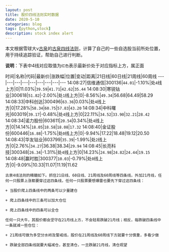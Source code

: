 ```yaml
---
layout: post
title: 股价四线法则实时数据
date: 2020-5-10
categories: blog
tags: [python,stock]
description: stock index alert
---
```



本文根据雪球大v[古泉](https://xueqiu.com/u/7148646888)的[古泉四线法则](https://xueqiu.com/7148646888/130498192)，计算了自己的一些自选股当前所处位置，用于持续追踪验证，帮助自己进行判断。

**说明**：下表中4线对应取值为`红色`表示最新价处于对应指标上方，属正面

时间|名称|代码|最新价|涨跌幅|位置|变动|距离|21日线|60日线|21周线|60周线
---|---|---|---|---|---|---|---|---
14:08:27|信维通信|300136|`44.01`|-1.10%|处`4`线上方|0|11.03%|`39.59`|`41.71`|`42.62`|`35.44`
14:08:30|寒锐钴业|300618|`51.82`|-2.00%|处`1`线上方|0|-8.56%|`49.34`|56.68|64.49|58.29
14:08:33|中科创达|300496|`63.36`|0.03%|处`4`线上方|0|17.28%|`58.34`|`60.75`|`57.83`|`43.20`
14:08:34|中科曙光|603019|`39.17`|-0.48%|处`4`线上方|0|22.11%|`34.52`|`33.90`|`32.21`|`28.42`
14:08:34|诺力股份|603611|`20.54`|0.34%|处`4`线上方|0|14.14%|`18.05`|`18.58`|`18.08`|`17.32`
14:08:40|金证股份|600446|`16.88`|-1.75%|处`0`线上方|0|-9.94%|17.22|18.48|19.12|20.50
14:08:43|华友钴业|603799|`35.39`|-1.99%|处`2`线上方|0|2.76%|`34.27`|36.38|38.34|`29.94`
14:08:45|长亮科技|300348|`26.34`|-1.31%|处`4`线上方|0|14.23%|`24.98`|`24.82`|`24.44`|`19.15`
14:08:48|赢时胜|300377|`10.03`|-0.79%|处`0`线上方|0|-9.09%|10.33|11.07|11.19|11.62

```
古泉4线法则的精髓如下。抓住21日线、60日线、21周线及60周线等四条线，外加21月线，任何一只股票上涨都要穿过这四条线，任何一只股票要想爆雷也要先下穿过这四条线：

+ 当股价爬上四条线中的两条可以少量建仓

+ 爬上四条线中的三条可以加大仓位

+ 爬上四条线中的四条可以全仓

任何一只大牛，其股价都会坚守在21月线上方，不会轻易跌破21月线；相反，每跌破四条线中一条就减一些仓位：

+ 21周线可做为多空分水岭及警戒线，股价在21周线及60周线下方就要十分慎重，多看少做

+ 跌破全部四条线就要大幅减仓，甚至清仓，一旦跌破21月线，清仓观望
```